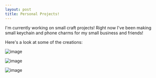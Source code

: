 ```yaml
---
layout: post
title: Personal Projects!
---
```


I'm currently working on small craft projects! Right now I've been making small keychain and phone charms for my small business and friends!

Here's a look at some of the creations:

![image](https://user-images.githubusercontent.com/118146378/203852508-e10c11eb-80b2-4e39-b60c-7089f63d7143.png)

![image](https://user-images.githubusercontent.com/118146378/203852524-6ac9463b-9c53-44b2-9fea-238c490eda8a.png)

![image](https://user-images.githubusercontent.com/118146378/203852535-a867fa92-9519-41fe-a3b4-2295003b3f40.png)
